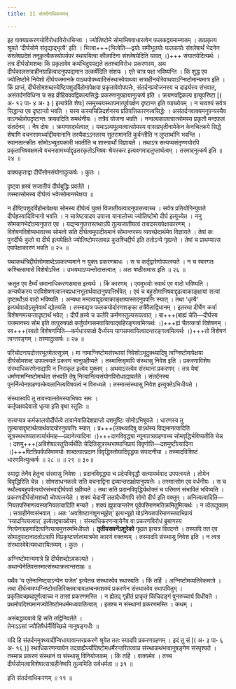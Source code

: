 ```yaml
---
title: 11 संतर्दनाधिकरणम्

---
```


इह वाक्यप्रकरणयोर्विरोधाविरोधचिन्ता । ज्योतिष्टोमे सोमाभिषवाधारत्वेन फलकद्वयमाम्नातम् । तत्प्रकृत्य श्रूयते ‘दीर्घसोमे संतृद्याद्भृत्यै’ इति । भित्त्वा+++(भित्वेति—द्वयोः समीभूतयोः फलकयोः संश्लेषार्थं भेदनेन संश्लेषप्रदेशं तनूकृत्यैकस्योपर्यपरं स्थापयित्वा कीलादिना संश्लेषयेदिति यावत् ।)+++ संघातयेदित्यर्थः । तत्र दीर्घसोमशब्दः किं प्रकृतावेव कथंचिदुपपद्यते ततश्चाविरोधः प्रकरणस्य, अथ दीर्घकालसत्राहीनग्राहित्वादनुपपद्यमान उत्कर्षेदिति संशयः । एते चात्र पक्षा भविष्यन्ति । किं शुद्ध एव ज्योतिष्टोमे निवेशो दीर्घयजमानके वाऽथवोक्थ्यादिसंस्थास्वेवाथवा सत्राहीनयोरेवाथवाऽग्निष्टोमान्यमात्र इति । किं प्राप्तं, दीर्घसोमशब्दस्येष्टिपशुदर्विहोमापेक्षया प्रकृतावेवोपपत्तेः, संतर्दनप्रयोजनस्य च दार्ढ्यस्य संभवात्, असंतर्दनविधिना च सह व्रीहियववद्विकल्पसिद्धेः प्रकरणानुग्रहायानुत्कर्ष इति । क्रयणवद्विकल्प इत्युपरिष्टा \[( अ॰ १२ पा॰ ४ अ॰ ३ ) इत्यत्रेति शेषः\] त्समुच्चयस्थापनात्पूर्वपक्षेण दृष्टान्त इति व्याख्येयम् । न चावश्यं सर्वत्र सिद्धान्त एव दृष्टान्तो भवति । यस्य कस्यचिन्निदर्शनस्य प्रतिपत्तिकारणत्वसिद्धेः । असंतर्दनवाक्यमनुपन्यस्यैव वाऽनर्थलोपदृष्टान्तः क्रयवदिति समर्थनीयः । तत्रैवं योजना भवति । नन्वल्पकालत्वात्सोमस्य प्रकृतौ मन्दफलं संतर्दनम् । नैष दोषः । क्रयणवदर्थत्वात् । यथाऽल्पमूल्यत्वात्सोमस्य वासःप्रभृतीनामेकेन केनचित्क्रये सिद्धे शेषाणि वचनसामर्थ्याद्दीयमानानि तस्यैवाऽऽनतस्य सुतरामानतिं कुर्वन्तीति न लुप्तार्थानि भवन्ति । स्वानतात्क्रीतः सोमोऽभ्युदयकारी भवतीति च शास्त्रार्थो विज्ञायते । तथाऽत्र सत्यप्यसंतृण्णयोरपि प्रकृताभिषवक्षमत्वे वचनसामर्थ्याद्दृढतरकृतोऽभिषवः श्रेयस्कर इत्यवगमादलुप्तार्थत्वम् । तस्मादनुत्कर्ष इति ॥ २४ ॥

वाक्यकृताद्वा दीर्घेसोमसंयोगादुत्कर्षः । कुतः ।

दृष्ट्वा ह्रस्वं सजातीयं दीर्घबुद्धिः प्रवर्तते ।  
तस्मात्सोमस्य दीर्घत्वं भवेत्सोमान्तरेक्षया ॥  


न हीष्टिपशुदर्विहोमापेक्षया सोमस्य दीर्घत्वं युक्तं विजातीयत्वादनुपात्तत्वाच्च । सर्वत्र प्रतियोगिन्युपाते दीर्घह्रस्वादिविभागो भवति । न चात्रेष्टयादय उपात्ता यानालोच्य ज्योतिष्टोमो दीर्घ इत्युच्येत । ननु सोमयागभेदोऽप्यनुपात्त एव । यद्यप्यनुपात्तस्तथाऽपि तुल्यजातीयत्वं तावदस्त्यपेक्षाकारणम् । विशेषणविशेष्यभावाच्च सोमत्वे सति दीर्घत्वमुपादीयमानं सोमान्तरस्य व्यवच्छेदार्थमेव विज्ञायते । तेषां कः पुनर्दीर्घः कुतो वा दीर्घ इत्यपेक्षिते ज्योतिष्टोमस्तावन्न कुतश्चिद्दीर्घ इति ततोऽन्ये गृह्यन्ते । तेषां च प्राथम्यात्स एवापेक्षाकारणं भवति ॥ २५ ॥

यथाकथंचिद्दीर्घसोमशब्देऽवकल्प्यमाने न युक्तः प्रकरणबाधः । स च कर्तृद्वारेणोपपत्स्यते । न च स्वरगतः कश्चित्समासे विशेषोऽस्ति । उभयथाऽप्यन्तोदात्तत्वात् । अतः षष्ठीसमास इति ॥ २६ ॥

क्रतुत एव दैर्घ्यं समानाधिकरणसमास इत्यर्थः । किं कारणम् । एवमुभयोः स्वार्थ एव वादो भविष्यति । अन्यथैकस्य परविशेषणत्वात्स्वप्रधानभूतार्थवादानुपपत्तिर्भवेत् । एवं च बहुसोमाभिषवाद्दृढत्वाकाङ्क्षायां सत्यां दृष्टार्थोऽयं वादो भविष्यति । अन्यथा मन्दत्वाद्दृढत्वाकाङ्क्षायास्तदनुपपत्तिः स्यात् । तथा ‘धृत्यै’ इत्यर्थवादोऽसुमेवार्थं द्योतयति । तस्माद्यत्र फलकयोर्दारणशङ्का तत्रैवैताद्विधानम् । इतरथा दीर्घेण कर्त्रा विशेषणमत्यन्तादृष्टार्थं भवेत् । दीर्घे ह्रस्वे च कर्तरि कर्मणस्तुल्यरूपत्वात् । बा+++(बाह्यं चेति—दीर्घस्य यजमानस्य सोम इति तत्पुरुषपक्षे कर्तुर्यागासमवायित्वाद्बहिरङ्गत्वमित्यर्थः ।)+++ह्यं चैतत्कर्त्रा विशेषणम् । स्व+++(स्वतो विशेषणमिति—कर्मधारयपक्षे दैर्ध्यस्य यागसमवायित्वादन्तरङ्गत्वमित्यर्थः ।)+++तो विशेषणं त्वन्तरङ्गम् । तस्मादुत्कर्षः ॥ २७ ॥

परिचोदनापदोत्तरभूतमेतत्सूत्रम् । मा नामाग्निष्टोमसंस्थायां निवेशोऽभूदुक्थ्यादिषु त्वग्निष्टोमापेक्षया दीर्घसोमशब्द उपपत्स्यते प्रकरणं चानुग्रहीष्यते । तस्मात्तिसृष्वपि संस्थासु निवेश इति । प्रकरणाविशेषः संस्थाधिकरणेनाद्यापि न निराकृत इत्येव युक्तम् । अथवाऽस्त्येव संस्थानां प्रकरणम् । तत्र येषां धर्माणामग्निष्टोमार्थता संभवति तेषु नित्यानित्यसंयोगविरोधाद्यावर्तते । संतर्दनस्य पुनर्नित्येनाग्रहणात्केवलानित्यविषयत्वं न विरुध्यते । तस्मात्संस्थासु निवेश इत्युक्तेऽभिधीयते ।

संस्थास्वपि तु तावत्त्वात्सोमस्याभिषवः समः ।  
कर्तृपक्षवदेवातो धृत्या इति वृथा स्तुतिः ॥  


सत्यप्यत्र कर्मकालयोर्दीर्घत्वे तावानेवातिदेशप्राप्तो दशमुष्टिः सोमोऽभिषूयते । धारणस्य तु तुल्यत्वाद्दृष्टार्थत्वार्थवादयोरनुपपत्तिः स्यात् । प्र+++(उक्थ्यादिषु वाऽर्थस्य विद्यमानत्वादिति सूत्रस्थभाष्यतात्पर्यार्थमाह—प्रदानेत्यादिना ।)+++दानविवृद्ध्या न्यूनपात्राग्रहणाच्च सोमवृद्धिर्भविष्यतीति चेन्न । दशमु+++(अविशेषात्स्तुतिर्व्यर्थेति चेदितिसूत्रस्थभाष्याभिप्रायं विवृणोति—दशमुष्टीत्यादिना ।)+++ष्टित्रिपर्वपरिमाणयोः शाब्दत्वात्प्रदान विवृद्धिस्तोयादिवृद्ध्या संपादनीया । तस्मादविशिष्टं धारणमित्युत्कर्षः ॥ २८ ॥ ॥ २९ ॥ ३०॥

स्याद्वा तेनैव हेतुना संस्वासु निवेशः । प्रदानविवृद्ध्या च प्रदेयविवृद्धौ सत्यामर्थवाद उपपत्स्यते । तोयेन विवृद्धिरिति चेन्न । सोमसाधनकत्वे सति वचनाद्विना द्रव्यान्तरप्रक्षेपानुपपत्तेः । तस्मात्सोम एव वर्धनीयः । स च स्थौल्यबहुपर्वत्वयोरसंभवाद्दीर्घपर्वा ग्रहीष्यते । तथा सति प्रदानविवृद्धिर्यथोक्तं च परिमाणं संभावितं भविष्यति । प्रकरणदीर्घसोमशब्दौ चोपपत्स्येते । शक्यं चेदानीं लतादैर्ध्येणापि सोमो दीर्घ इति वक्तुम् । अनित्यत्वादिति—नियतपरिमाणत्वस्यानियतत्वादिति मन्यते । शक्यं ह्युपायान्तरेण पूर्वपरिमाणमतिक्रमितुमित्यर्थः । न त्वेतद्युक्तम् । सत्राहीनेष्वसंभवात् । अतः ‘अवशिष्टानंशूनभ्यूहेत्’ इत्यभ्यूहो योऽनियतपरिमाणस्तदभिप्रायं ‘स्यादनित्यत्वात्’ इत्येतद्व्याख्येयम् । संस्थाधिकरणन्यायेनैव वा प्रकरणविरोधं ब्रुबाणस्य नित्येनाग्रहणादित्यनित्यत्वमुत्तरमभिधीयते । **तृतीयसवनेंऽशुरेको** गृह्यत इत्यत्र विवदन्ते । तस्यापि तत एव सोमादुपादानादतोऽत्रापि विप्रकृष्टपर्वत्वमात्रमेव कारणं वक्तव्यम् । तस्मादपि संस्थासु निवेश इति । न त्वत्र संस्थास्वेवेत्यवधारयितव्यम् । कुतः ।

अग्निष्टोमान्यमात्रे हि दीर्घशब्दोऽवकल्पते ।  
अथान्येनेतिवत्तस्मात्संस्थाक्रत्वन्तरग्रहः ॥  


यथैव ‘य एतेनानिष्ट्वाऽन्येन यजेत’ इत्येतन्न संस्थास्वेव स्थास्यति । किं तर्हि । अग्निष्टोमव्यतिरेकमात्रे । तथा दीर्घत्वमप्यग्निष्टोमातिरिक्तमात्रावलम्बनमशक्यं प्रकरणेन संस्थास्वेव स्थापयितुम् । प्रकृतिवच्छब्दपूर्णत्वाच्च न तासां प्रकरणमस्ति । न ह्येतद् गृहीतं प्राकृतं किंचिदङ्गं पुनरुच्चार्य विधीयते । प्रथमोपदिश्यमानज्योतिष्टोमधर्ममध्यपातित्वात् । इतश्च न संस्थानां प्रकरणमस्ति । कथम् ।

असंबद्धव्यवाये हि सति तद्विनिवर्तते ।  
तेनाऽऽसां ज्यौतिषैर्धर्मैर्विच्छिन्ने नानुषङ्गधीः ॥  


यदि हि संतर्दनमुक्थ्यादीन्विधायावान्तरप्रकरणे श्रूयेत ततः स्यादपि प्रकरणग्रहणम् । इदं तु सं \[( अ॰ ३ पा॰ ६ अ॰ १६ )\] स्थाधिकरणन्यायेन तदग्राह्यैर्ज्योतिष्टोमधर्मैरन्तरितत्वान्न संस्थाकथंभावानुषङ्गेण संस्पृश्यते । तस्मान्न प्रकरणं संस्थानं वा संस्थासु विनियोजकम् । किं तर्हि । वाक्यमेव । तच्च दीर्घसोमत्वाविशेषात्सत्राहीनेष्वपि तुल्यमिति सर्वधर्मता ॥ ३१ ॥

इति संतर्दनाधिकरणम् ॥ ११ ॥
